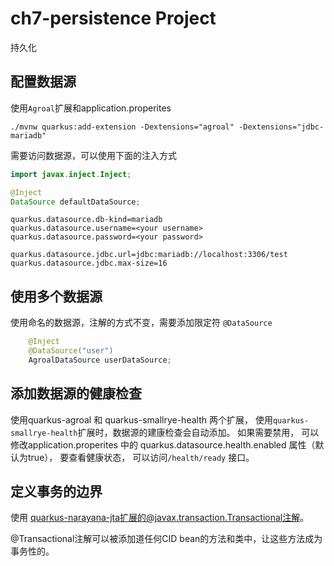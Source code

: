 # ch7-persistence Project

持久化

## 配置数据源
使用`Agroal`扩展和application.properites

```shell
./mvnw quarkus:add-extension -Dextensions="agroal" -Dextensions="jdbc-mariadb"
```

需要访问数据源，可以使用下面的注入方式

```java
import javax.inject.Inject;

@Inject
DataSource defaultDataSource;
```

```properties
quarkus.datasource.db-kind=mariadb 
quarkus.datasource.username=<your username>
quarkus.datasource.password=<your password>

quarkus.datasource.jdbc.url=jdbc:mariadb://localhost:3306/test
quarkus.datasource.jdbc.max-size=16
```


## 使用多个数据源

使用命名的数据源，注解的方式不变，需要添加限定符 `@DataSource`

```java
    @Inject
    @DataSource("user")
    AgroalDataSource userDataSource;
```


## 添加数据源的健康检查

使用quarkus-agroal 和 quarkus-smallrye-health 两个扩展， 使用`quarkus-smallrye-health`扩展时，数据源的建康检查会自动添加。
如果需要禁用， 可以修改application.properites 中的 quarkus.datasource.health.enabled 属性（默认为true）， 要查看健康状态， 
可以访问`/health/ready` 接口。



## 定义事务的边界

使用 quarkus-narayana-jta扩展的@javax.transaction.Transactional注解。

@Transactional注解可以被添加道任何CID bean的方法和类中，让这些方法成为事务性的。

